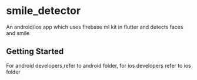 # smile_detector

An android/ios app which uses firebase ml kit in flutter and detects faces and smile 

## Getting Started

For android developers,refer to android folder, for ios developers refer to ios folder
